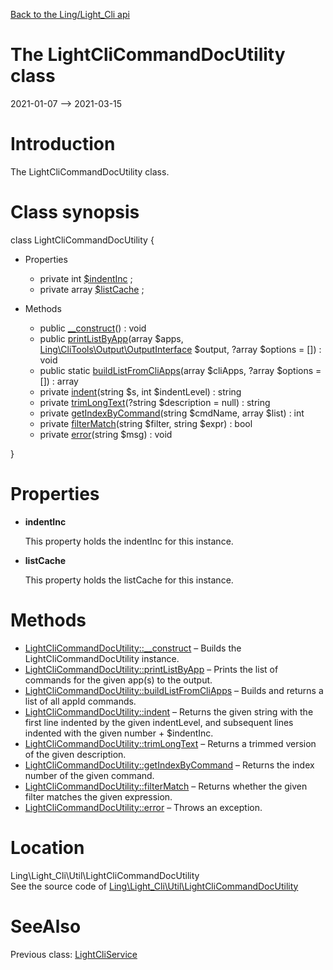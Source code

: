 [Back to the Ling/Light_Cli api](https://github.com/lingtalfi/Light_Cli/blob/master/doc/api/Ling/Light_Cli.md)



The LightCliCommandDocUtility class
================
2021-01-07 --> 2021-03-15






Introduction
============

The LightCliCommandDocUtility class.



Class synopsis
==============


class <span class="pl-k">LightCliCommandDocUtility</span>  {

- Properties
    - private int [$indentInc](#property-indentInc) ;
    - private array [$listCache](#property-listCache) ;

- Methods
    - public [__construct](https://github.com/lingtalfi/Light_Cli/blob/master/doc/api/Ling/Light_Cli/Util/LightCliCommandDocUtility/__construct.md)() : void
    - public [printListByApp](https://github.com/lingtalfi/Light_Cli/blob/master/doc/api/Ling/Light_Cli/Util/LightCliCommandDocUtility/printListByApp.md)(array $apps, [Ling\CliTools\Output\OutputInterface](https://github.com/lingtalfi/CliTools/blob/master/doc/api/Ling/CliTools/Output/OutputInterface.md) $output, ?array $options = []) : void
    - public static [buildListFromCliApps](https://github.com/lingtalfi/Light_Cli/blob/master/doc/api/Ling/Light_Cli/Util/LightCliCommandDocUtility/buildListFromCliApps.md)(array $cliApps, ?array $options = []) : array
    - private [indent](https://github.com/lingtalfi/Light_Cli/blob/master/doc/api/Ling/Light_Cli/Util/LightCliCommandDocUtility/indent.md)(string $s, int $indentLevel) : string
    - private [trimLongText](https://github.com/lingtalfi/Light_Cli/blob/master/doc/api/Ling/Light_Cli/Util/LightCliCommandDocUtility/trimLongText.md)(?string $description = null) : string
    - private [getIndexByCommand](https://github.com/lingtalfi/Light_Cli/blob/master/doc/api/Ling/Light_Cli/Util/LightCliCommandDocUtility/getIndexByCommand.md)(string $cmdName, array $list) : int
    - private [filterMatch](https://github.com/lingtalfi/Light_Cli/blob/master/doc/api/Ling/Light_Cli/Util/LightCliCommandDocUtility/filterMatch.md)(string $filter, string $expr) : bool
    - private [error](https://github.com/lingtalfi/Light_Cli/blob/master/doc/api/Ling/Light_Cli/Util/LightCliCommandDocUtility/error.md)(string $msg) : void

}




Properties
=============

- <span id="property-indentInc"><b>indentInc</b></span>

    This property holds the indentInc for this instance.
    
    

- <span id="property-listCache"><b>listCache</b></span>

    This property holds the listCache for this instance.
    
    



Methods
==============

- [LightCliCommandDocUtility::__construct](https://github.com/lingtalfi/Light_Cli/blob/master/doc/api/Ling/Light_Cli/Util/LightCliCommandDocUtility/__construct.md) &ndash; Builds the LightCliCommandDocUtility instance.
- [LightCliCommandDocUtility::printListByApp](https://github.com/lingtalfi/Light_Cli/blob/master/doc/api/Ling/Light_Cli/Util/LightCliCommandDocUtility/printListByApp.md) &ndash; Prints the list of commands for the given app(s) to the output.
- [LightCliCommandDocUtility::buildListFromCliApps](https://github.com/lingtalfi/Light_Cli/blob/master/doc/api/Ling/Light_Cli/Util/LightCliCommandDocUtility/buildListFromCliApps.md) &ndash; Builds and returns a list of all appId commands.
- [LightCliCommandDocUtility::indent](https://github.com/lingtalfi/Light_Cli/blob/master/doc/api/Ling/Light_Cli/Util/LightCliCommandDocUtility/indent.md) &ndash; Returns the given string with the first line indented by the given indentLevel, and subsequent lines indented with the given number + $indentInc.
- [LightCliCommandDocUtility::trimLongText](https://github.com/lingtalfi/Light_Cli/blob/master/doc/api/Ling/Light_Cli/Util/LightCliCommandDocUtility/trimLongText.md) &ndash; Returns a trimmed version of the given description.
- [LightCliCommandDocUtility::getIndexByCommand](https://github.com/lingtalfi/Light_Cli/blob/master/doc/api/Ling/Light_Cli/Util/LightCliCommandDocUtility/getIndexByCommand.md) &ndash; Returns the index number of the given command.
- [LightCliCommandDocUtility::filterMatch](https://github.com/lingtalfi/Light_Cli/blob/master/doc/api/Ling/Light_Cli/Util/LightCliCommandDocUtility/filterMatch.md) &ndash; Returns whether the given filter matches the given expression.
- [LightCliCommandDocUtility::error](https://github.com/lingtalfi/Light_Cli/blob/master/doc/api/Ling/Light_Cli/Util/LightCliCommandDocUtility/error.md) &ndash; Throws an exception.





Location
=============
Ling\Light_Cli\Util\LightCliCommandDocUtility<br>
See the source code of [Ling\Light_Cli\Util\LightCliCommandDocUtility](https://github.com/lingtalfi/Light_Cli/blob/master/Util/LightCliCommandDocUtility.php)



SeeAlso
==============
Previous class: [LightCliService](https://github.com/lingtalfi/Light_Cli/blob/master/doc/api/Ling/Light_Cli/Service/LightCliService.md)<br>
